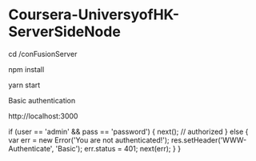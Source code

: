 # Coursera-UniversyofHK-ServerSideNode


cd /conFusionServer

npm install

yarn start


Basic authentication 


http://localhost:3000

  if (user == 'admin' && pass == 'password') {
    next(); // authorized
  } else {
    var err = new Error('You are not authenticated!');
    res.setHeader('WWW-Authenticate', 'Basic');
    err.status = 401;
    next(err);
  }
}
